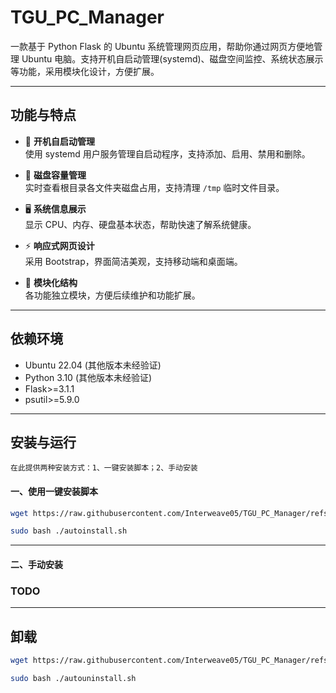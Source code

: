 # TGU_PC_Manager

一款基于 Python Flask 的 Ubuntu 系统管理网页应用，帮助你通过网页方便地管理 Ubuntu 电脑。支持开机自启动管理(systemd)、磁盘空间监控、系统状态展示等功能，采用模块化设计，方便扩展。

---

## 功能与特点

- 🔄 **开机自启动管理**  
  使用 systemd 用户服务管理自启动程序，支持添加、启用、禁用和删除。

- 💾 **磁盘容量管理**  
  实时查看根目录各文件夹磁盘占用，支持清理 `/tmp` 临时文件目录。

- 🖥️ **系统信息展示**  
  显示 CPU、内存、硬盘基本状态，帮助快速了解系统健康。

- ⚡ **响应式网页设计**  
  采用 Bootstrap，界面简洁美观，支持移动端和桌面端。

- 🧱 **模块化结构**  
  各功能独立模块，方便后续维护和功能扩展。

---

## 依赖环境

- Ubuntu 22.04 (其他版本未经验证)
- Python 3.10 (其他版本未经验证)
- Flask>=3.1.1
- psutil>=5.9.0

---

## 安装与运行

    在此提供两种安装方式：1、一键安装脚本；2、手动安装

#### 一、使用一键安装脚本

```bash
wget https://raw.githubusercontent.com/Interweave05/TGU_PC_Manager/refs/heads/main/autoinstall.sh 

sudo bash ./autoinstall.sh
```

---

#### 二、手动安装
### TODO

---

## 卸载

```bash
wget https://raw.githubusercontent.com/Interweave05/TGU_PC_Manager/refs/heads/main/autouninstall.sh 

sudo bash ./autouninstall.sh
```
